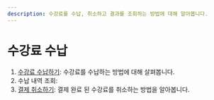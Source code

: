 ```yaml
---
description: 수강료를 수납, 취소하고 결과를 조회하는 방법에 대해 알아봅니다.
---
```


# 수강료 수납

1. [수강료 수납하기](charging.md): 수강료를 수납하는 방법에 대해 살펴봅니다.
2. 수납 내역 조회:&#x20;
3. [결제 취소하기](cancel.md): 결제 완료 된 수강료를 취소하는 방법을 알아봅니다.
